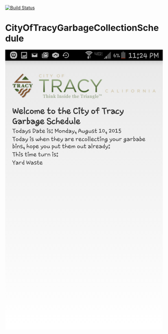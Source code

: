 [![Build Status](https://travis-ci.org/reyesruiz/CityOfTracyGarbageCollectionSchedule.svg?branch=master)](https://travis-ci.org/reyesruiz/CityOfTracyGarbageCollectionSchedule)

# CityOfTracyGarbageCollectionSchedule
![ScreenShot1](screenshots/ScreenShot1.png?raw=true "ScreenShot1")
